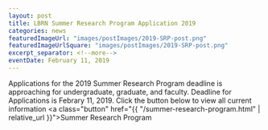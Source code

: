 ```yaml
---
layout: post
title: LBRN Summer Research Program Application 2019
categories: news
featuredImageUrl: "images/postImages/2019-SRP-post.png"
featuredImageUrlSquare: "images/postImages/2019-SRP-post.png"
excerpt_separator: <!--more-->
eventDate: February 11, 2019
---
```

Applications for the 2019 Summer Research Program deadline is approaching for undergraduate, graduate, and faculty.<!--more--> Deadline for Applications is Febrary 11, 2019. Click the button below to view all current information
  <a class="button" href="{{ "/summer-research-program.html" | relative_url }}">Summer Research Program</a>
